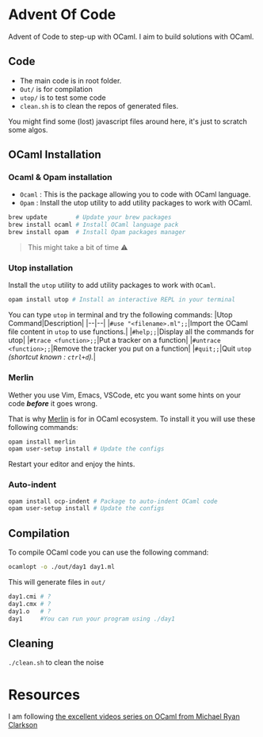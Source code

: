 # Advent Of Code
Advent of Code to step-up with OCaml. I aim to build solutions with OCaml.

## Code
- The main code is in root folder.
- `Out/` is for compilation
- `utop/` is to test some code
- `clean.sh` is to clean the repos of generated files.

You might find some (lost) javascript files around here, it's just to scratch some algos.

## OCaml Installation
### Ocaml & Opam installation
- `Ocaml` : This is the package allowing you to code with OCaml language.
- `Opam` : Install the utop utility to add utility packages to work with OCaml.
```bash
brew update        # Update your brew packages
brew install ocaml # Install OCaml language pack
brew install opam  # Install Opam packages manager
```
> This might take a bit of time ⚠️


### Utop installation
Install the `utop` utility to add utility packages to work with `OCaml`.
```bash
opam install utop # Install an interactive REPL in your terminal
```
You can type `utop` in terminal and try the following commands:
|Utop Command|Description|
|--|--|
|`#use "<filename>.ml";;`|Import the OCaml file content in `utop` to use functions.|
|`#help;;`|Display all the commands for utop|
|`#trace <function>;;`|Put a tracker on a function|
|`#untrace <function>;;`|Remove the tracker you put on a function|
|`#quit;;`|Quit `utop` *(shortcut known : `ctrl+d`).*|

### Merlin
Wether you use Vim, Emacs, VSCode, etc you want some hints on your code __*before*__ it goes wrong.

That is why [Merlin](https://github.com/ocaml/merlin) is for in OCaml ecosystem.
To install it you will use these following commands:
```bash
opam install merlin
opam user-setup install # Update the configs
```
Restart your editor and enjoy the hints.

### Auto-indent
```bash
opam install ocp-indent # Package to auto-indent OCaml code
opam user-setup install # Update the configs
```

## Compilation
To compile OCaml code you can use the following command:
```bash
ocamlopt -o ./out/day1 day1.ml
```
This will generate files in `out/`
```bash
day1.cmi # ?
day1.cmx # ?
day1.o   # ?
day1     #You can run your program using ./day1
```

## Cleaning
`./clean.sh` to clean the noise

# Resources
I am following [the excellent videos series on OCaml from Michael Ryan Clarkson](https://www.youtube.com/watch?v=MUcka_SvhLw&list=PLre5AT9JnKShBOPeuiD9b-I4XROIJhkIU)